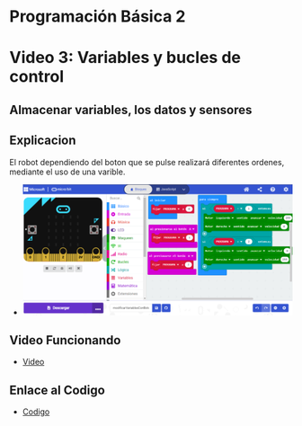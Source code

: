 # Programación Básica 2

# Video 3: Variables y bucles de control

## Almacenar variables, los datos y sensores

 ## Explicacion
 El robot dependiendo del boton que se pulse realizará diferentes ordenes, mediante el uso de una varible.
 
- ![image](modificarVariablesConBotones.PNG)

 ## Video Funcionando 
  - [Video]()
 
 ## Enlace al Codigo
 - [Codigo](modificarVariablesConBotones.hex)

